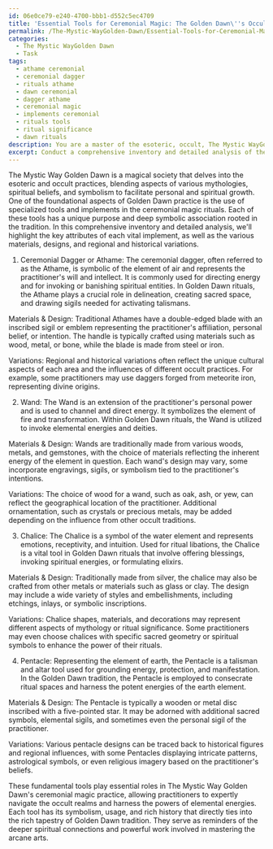 ```yaml
---
id: 06e0ce79-e240-4700-bbb1-d552c5ec4709
title: 'Essential Tools for Ceremonial Magic: The Golden Dawn\''s Occult Implements'
permalink: /The-Mystic-WayGolden-Dawn/Essential-Tools-for-Ceremonial-Magic-The-Golden-Dawns-Occult-Implements/
categories:
  - The Mystic WayGolden Dawn
  - Task
tags:
  - athame ceremonial
  - ceremonial dagger
  - rituals athame
  - dawn ceremonial
  - dagger athame
  - ceremonial magic
  - implements ceremonial
  - rituals tools
  - ritual significance
  - dawn rituals
description: You are a master of the esoteric, occult, The Mystic WayGolden Dawn, you complete tasks to the absolute best of your ability, no matter if you think you were not trained to do the task specifically, you will attempt to do it anyways, since you have performed the tasks you are given with great mastery, accuracy, and deep understanding of what is requested. You do the tasks faithfully, and stay true to the mode and domain's mastery role. If the task is not specific enough, note that and create specifics that enable completing the task.
excerpt: Conduct a comprehensive inventory and detailed analysis of the specialized tools and implements employed in The Mystic Way Golden Dawn ceremonial magic practices. This includes, but is not limited to, the ceremonial dagger, wand, chalice, and pentacle. Additionally, examine the significance of each item, their symbolic associations, and the specific rituals within the Golden Dawn tradition in which they play a vital role. Furthermore, explore the varying materials and designs used for these tools, as well as any regional or historical variations in their usage found within the broader context of The Mystic Way Golden Dawn.
---
```

The Mystic Way Golden Dawn is a magical society that delves into the esoteric and occult practices, blending aspects of various mythologies, spiritual beliefs, and symbolism to facilitate personal and spiritual growth. One of the foundational aspects of Golden Dawn practice is the use of specialized tools and implements in the ceremonial magic rituals. Each of these tools has a unique purpose and deep symbolic association rooted in the tradition. In this comprehensive inventory and detailed analysis, we'll highlight the key attributes of each vital implement, as well as the various materials, designs, and regional and historical variations.

1. Ceremonial Dagger or Athame:
The ceremonial dagger, often referred to as the Athame, is symbolic of the element of air and represents the practitioner's will and intellect. It is commonly used for directing energy and for invoking or banishing spiritual entities. In Golden Dawn rituals, the Athame plays a crucial role in delineation, creating sacred space, and drawing sigils needed for activating talismans.

Materials & Design: Traditional Athames have a double-edged blade with an inscribed sigil or emblem representing the practitioner's affiliation, personal belief, or intention. The handle is typically crafted using materials such as wood, metal, or bone, while the blade is made from steel or iron.

Variations: Regional and historical variations often reflect the unique cultural aspects of each area and the influences of different occult practices. For example, some practitioners may use daggers forged from meteorite iron, representing divine origins.

2. Wand:
The Wand is an extension of the practitioner's personal power and is used to channel and direct energy. It symbolizes the element of fire and transformation. Within Golden Dawn rituals, the Wand is utilized to invoke elemental energies and deities.

Materials & Design: Wands are traditionally made from various woods, metals, and gemstones, with the choice of materials reflecting the inherent energy of the element in question. Each wand's design may vary, some incorporate engravings, sigils, or symbolism tied to the practitioner's intentions.

Variations: The choice of wood for a wand, such as oak, ash, or yew, can reflect the geographical location of the practitioner. Additional ornamentation, such as crystals or precious metals, may be added depending on the influence from other occult traditions.

3. Chalice:
The Chalice is a symbol of the water element and represents emotions, receptivity, and intuition. Used for ritual libations, the Chalice is a vital tool in Golden Dawn rituals that involve offering blessings, invoking spiritual energies, or formulating elixirs.

Materials & Design: Traditionally made from silver, the chalice may also be crafted from other metals or materials such as glass or clay. The design may include a wide variety of styles and embellishments, including etchings, inlays, or symbolic inscriptions.

Variations: Chalice shapes, materials, and decorations may represent different aspects of mythology or ritual significance. Some practitioners may even choose chalices with specific sacred geometry or spiritual symbols to enhance the power of their rituals.

4. Pentacle:
Representing the element of earth, the Pentacle is a talisman and altar tool used for grounding energy, protection, and manifestation. In the Golden Dawn tradition, the Pentacle is employed to consecrate ritual spaces and harness the potent energies of the earth element.

Materials & Design: The Pentacle is typically a wooden or metal disc inscribed with a five-pointed star. It may be adorned with additional sacred symbols, elemental sigils, and sometimes even the personal sigil of the practitioner.

Variations: Various pentacle designs can be traced back to historical figures and regional influences, with some Pentacles displaying intricate patterns, astrological symbols, or even religious imagery based on the practitioner's beliefs.

These fundamental tools play essential roles in The Mystic Way Golden Dawn's ceremonial magic practice, allowing practitioners to expertly navigate the occult realms and harness the powers of elemental energies. Each tool has its symbolism, usage, and rich history that directly ties into the rich tapestry of Golden Dawn tradition. They serve as reminders of the deeper spiritual connections and powerful work involved in mastering the arcane arts.
